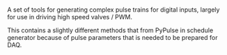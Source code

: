 #

A set of tools for generating complex pulse trains for digital inputs, largely for use in driving high speed valves / PWM.

This contains a slightly different methods that from PyPulse in schedule generator because of pulse parameters that is needed to be prepared for DAQ.
